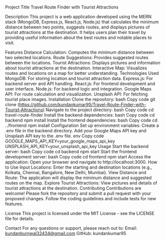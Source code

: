 Project Title
Travel Route Finder with Tourist Attractions

Description
This project is a web application developed using the MERN stack (MongoDB, Express.js, React.js, Node.js) that calculates the minimum distance between two points, suggests routes, and displays pictures of tourist attractions at the destination. It helps users plan their travel by providing useful information about the best routes and notable places to visit.

Features
Distance Calculation: Computes the minimum distance between two selected locations.
Route Suggestions: Provides suggested routes between the locations.
Tourist Attractions: Displays pictures and information about tourist attractions at the destination.
Interactive Map: Visualizes routes and locations on a map for better understanding.
Technologies Used
MongoDB: For storing location and tourist attraction data.
Express.js: For backend server and API handling.
React.js: For frontend development and user interface.
Node.js: For backend logic and integration.
Google Maps API: For route calculation and visualization.
Unsplash API: For fetching tourist place images.
Installation
Clone the repository:
bash
Copy code
git clone (https://github.com/kundankumar95/Travel-Route-Finder-with-Tourist-Attractions)
Navigate to the project directory:
bash
Copy code
cd travel-route-finder
Install the backend dependencies:
bash
Copy code
cd backend
npm install
Install the frontend dependencies:
bash
Copy code
cd ../frontend
npm install
Configuration
Set up environment variables:
Create a .env file in the backend directory.
Add your Google Maps API key and Unsplash API key to the .env file.
env
Copy code
GOOGLE_MAPS_API_KEY=your_google_maps_api_key
UNSPLASH_API_KEY=your_unsplash_api_key
Usage
Start the backend server:
bash
Copy code
cd backend
npm start
Start the frontend development server:
bash
Copy code
cd frontend
npm start
Access the application:
Open your browser and navigate to http://localhost:3000.
How to Use
Input Locations:
Enter the starting and destination locations (e.g., Kolkata, Chennai, Bangalore, New Delhi, Mumbai).
View Distance and Route:
The application will display the minimum distance and suggested routes on the map.
Explore Tourist Attractions:
View pictures and details of tourist attractions at the destination.
Contributing
Contributions are welcome! Please fork the repository and submit a pull request with your proposed changes. Follow the coding guidelines and include tests for new features.

License
This project is licensed under the MIT License - see the LICENSE file for details.

Contact
For any questions or support, please reach out to:
Email: kundanburnwal32434@gmail.com
GitHub: kundankumar95
